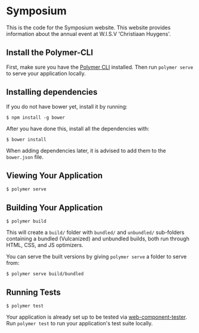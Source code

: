 # Symposium

This is the code for the Symposium website. This website provides information about the annual event at W.I.S.V 'Christiaan Huygens'.

## Install the Polymer-CLI

First, make sure you have the [Polymer CLI](https://www.npmjs.com/package/polymer-cli) installed. Then run `polymer serve` to serve your application locally.

## Installing dependencies

If you do not have bower yet, install it by running:

```
$ npm install -g bower
```

After you have done this, install all the dependencies with:

```
$ bower install
```

When adding dependencies later, it is advised to add them to the `bower.json` file.

## Viewing Your Application

```
$ polymer serve
```

## Building Your Application

```
$ polymer build
```

This will create a `build/` folder with `bundled/` and `unbundled/` sub-folders
containing a bundled (Vulcanized) and unbundled builds, both run through HTML,
CSS, and JS optimizers.

You can serve the built versions by giving `polymer serve` a folder to serve
from:

```
$ polymer serve build/bundled
```

## Running Tests

```
$ polymer test
```

Your application is already set up to be tested via [web-component-tester](https://github.com/Polymer/web-component-tester). Run `polymer test` to run your application's test suite locally.
